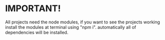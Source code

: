 # IMPORTANT!
All projects need the node modules, if you want to see the projects working install the modules at terminal using "npm i". 
automatically all of dependencies will be installed. 
